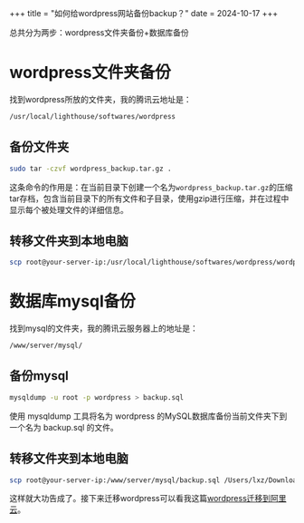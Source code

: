 +++
title = "如何给wordpress网站备份backup？"
date = 2024-10-17
+++

总共分为两步：wordpress文件夹备份+数据库备份

# wordpress文件夹备份

找到wordpress所放的文件夹，我的腾讯云地址是：

```bash
/usr/local/lighthouse/softwares/wordpress
```

## 备份文件夹

```bash
sudo tar -czvf wordpress_backup.tar.gz .
```

这条命令的作用是：在当前目录下创建一个名为`wordpress_backup.tar.gz`的压缩tar存档，包含当前目录下的所有文件和子目录，使用gzip进行压缩，并在过程中显示每个被处理文件的详细信息。

## 转移文件夹到本地电脑

```bash
scp root@your-server-ip:/usr/local/lighthouse/softwares/wordpress/wordpress_backup.tar.gz /Users/lxz/Downloads/
```

# 数据库mysql备份

找到mysql的文件夹，我的腾讯云服务器上的地址是：

```bash
/www/server/mysql/
```

## 备份mysql

```bash
mysqldump -u root -p wordpress > backup.sql
```

使用 mysqldump 工具将名为 wordpress 的MySQL数据库备份当前文件夹下到一个名为 backup.sql 的文件。

## 转移文件夹到本地电脑

```bash
scp root@your-server-ip:/www/server/mysql/backup.sql /Users/lxz/Downloads/
```

这样就大功告成了。接下来迁移wordpress可以看我这篇[wordpress迁移到阿里云](@/blog/wordpress-aliyun.md)。





